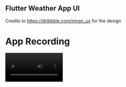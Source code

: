 ## Flutter Weather App UI

Credits to https://dribbble.com/imran_ux
for the design

# App Recording

<video src='https://github-production-user-asset-6210df.s3.amazonaws.com/75711556/280503510-cbe86356-fa04-49cf-893d-b984df2c1dd3.mp4' width=180/>
